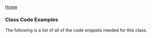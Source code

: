 [Home](index.md)

### Class Code Examples

The following is a list of all of the code snippets needed for this class.

<script src="https://ajax.googleapis.com/ajax/libs/jquery/3.5.1/jquery.min.js"></script>
<script src="examples.js"></script>

<ul id="examples-list">
</ul>

